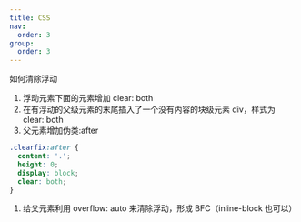 ```yaml
---
title: CSS
nav:
  order: 3
group:
  order: 3
---
```


如何清除浮动

1. 浮动元素下面的元素增加 clear: both
2. 在有浮动的父级元素的末尾插入了一个没有内容的块级元素 div，样式为 clear: both
3. 父元素增加伪类:after

```css
.clearfix:after {
  content: '.';
  height: 0;
  display: block;
  clear: both;
}
```

1. 给父元素利用 overflow: auto 来清除浮动，形成 BFC（inline-block 也可以）
